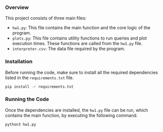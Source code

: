 ### Overview

This project consists of three main files:

- `hw1.py`: This file contains the main function and the core logic of the program.
- `plots.py`: This file contains utility functions to run queries and plot execution times. These functions are called from the `hw1.py` file.
- `interpreter.csv`: The data file required by the program. 
### Installation 

Before running the code, make sure to install all the required dependencies listed in the `requirements.txt` file.

```bash
pip install -r requirements.txt
```

### Running the Code

Once the dependencies are installed, the `hw1.py` file can be run, which contains the main function, by executing the following command.

```bash
python3 hw1.py
```

